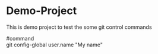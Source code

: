 # Demo-Project
This is demo project to test the some git control commands

#command 
<br>
git config-global user.name "My name"
